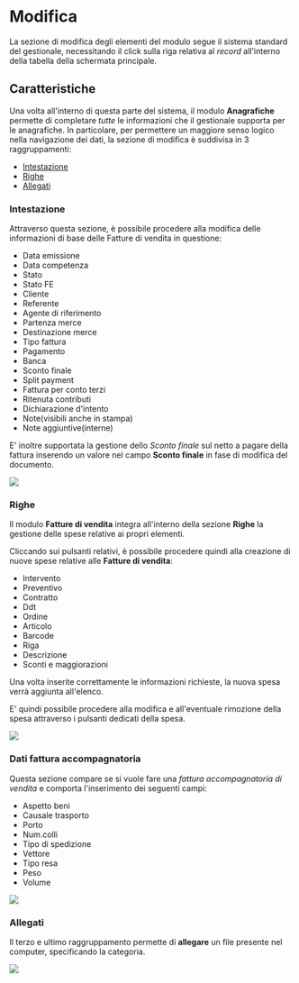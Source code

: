 # Modifica

La sezione di modifica degli elementi del modulo segue il sistema standard del gestionale, necessitando il click sulla riga relativa al _record_ all'interno della tabella della schermata principale.

## Caratteristiche <a href="#caratteristiche" id="caratteristiche"></a>

Una volta all'interno di questa parte del sistema, il modulo **Anagrafiche** permette di completare _tutte_ le informazioni che il gestionale supporta per le anagrafiche. In particolare, per permettere un maggiore senso logico nella navigazione dei dati, la sezione di modifica è suddivisa in 3 raggruppamenti:

* [Intestazione](modificafatturevendita.md#intestazione)
* [Righe](modificafatturevendita.md#righe)
* [Allegati](modificafatturevendita.md#allegati)

### Intestazione

Attraverso questa sezione, è possibile procedere alla modifica delle informazioni di base delle Fatture di vendita in questione:

* Data emissione
* Data competenza
* Stato
* Stato FE
* Cliente
* Referente
* Agente di riferimento
* Partenza merce
* Destinazione merce
* Tipo fattura
* Pagamento
* Banca
* Sconto finale
* Split payment
* Fattura per conto terzi
* Ritenuta contributi
* Dichiarazione d'intento
* Note(visibili anche in stampa)
* Note aggiuntive(interne)

E' inoltre supportata la gestione dello _Sconto finale_ sul netto a pagare della fattura inserendo un valore nel campo **Sconto finale** in fase di modifica del documento.

![](https://firebasestorage.googleapis.com/v0/b/gitbook-x-prod.appspot.com/o/spaces%2F-LZJeLg23eVDvrCv74U7-887967055%2Fuploads%2FjmBohhf5b5Xf9IUT2P6a%2Ffile.png?alt=media)

### Righe

Il modulo **Fatture di vendita** integra all'interno della sezione **Righe** la gestione delle spese relative ai propri elementi.

Cliccando sui pulsanti relativi, è possibile procedere quindi alla creazione di nuove spese relative alle **Fatture di vendita**:

* Intervento
* Preventivo
* Contratto
* Ddt
* Ordine
* Articolo
* Barcode
* Riga
* Descrizione
* Sconti e maggiorazioni

Una volta inserite correttamente le informazioni richieste, la nuova spesa verrà aggiunta all'elenco.

E' quindi possibile procedere alla modifica e all'eventuale rimozione della spesa attraverso i pulsanti dedicati della spesa.

![](https://firebasestorage.googleapis.com/v0/b/gitbook-x-prod.appspot.com/o/spaces%2F-LZJeLg23eVDvrCv74U7-887967055%2Fuploads%2F4GlnztivzPYWiFGwM0QI%2Ffile.png?alt=media)

### Dati fattura accompagnatoria

Questa sezione compare se si vuole fare una _fattura accompagnatoria di vendita_ e comporta l'inserimento dei seguenti campi:

* Aspetto beni
* Causale trasporto
* Porto
* Num.colli
* Tipo di spedizione
* Vettore
* Tipo resa
* Peso
* Volume

![](https://firebasestorage.googleapis.com/v0/b/gitbook-x-prod.appspot.com/o/spaces%2F-LZJeLg23eVDvrCv74U7-887967055%2Fuploads%2FhiEWLQMYlCEwvdpilZrG%2Ffile.png?alt=media)

### Allegati

Il terzo e ultimo raggruppamento permette di **allegare** un file presente nel computer, specificando la categoria.

![](https://firebasestorage.googleapis.com/v0/b/gitbook-x-prod.appspot.com/o/spaces%2F-LZJeLg23eVDvrCv74U7-887967055%2Fuploads%2Fh31jQKM8Kw9MafviBYis%2Ffile.png?alt=media)

